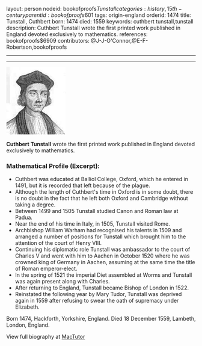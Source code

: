 layout: person
nodeid: bookofproofs$Tunstall
categories: history,15th-century
parentid: bookofproofs$601
tags: origin-england
orderid: 1474
title: Tunstall, Cuthbert
born: 1474
died: 1559
keywords: cuthbert tunstall,tunstall
description: Cuthbert Tunstall wrote the first printed work published in England devoted exclusively to mathematics.
references: bookofproofs$6909
contributors: @J-J-O'Connor,@E-F-Robertson,bookofproofs

---



---

![Tunstall.jpg](https://github.com/bookofproofs/bookofproofs.github.io/blob/main/_sources/_assets/images/portraits/Tunstall.jpg?raw=true)

**Cuthbert Tunstall** wrote the first printed work published in England devoted exclusively to mathematics.

### Mathematical Profile (Excerpt):
* Cuthbert was educated at Balliol College, Oxford, which he entered in 1491, but it is recorded that left because of the plague.
* Although the length of Cuthbert's time in Oxford is in some doubt, there is no doubt in the fact that he left both Oxford and Cambridge without taking a degree.
* Between 1499 and 1505 Tunstall studied Canon and Roman law at Padua.
* Near the end of his time in Italy, in 1505, Tunstall visited Rome.
* Archbishop William Warham had recognised his talents in 1509 and arranged a number of positions for Tunstall which brought him to the attention of the court of Henry VIII.
* Continuing his diplomatic role Tunstall was ambassador to the court of Charles V and went with him to Aachen in October 1520 where he was crowned king of Germany in Aachen, assuming at the same time the title of Roman emperor-elect.
* In the spring of 1521 the imperial Diet assembled at Worms and Tunstall was again present along with Charles.
* After returning to England, Tunstall became Bishop of London in 1522.
* Reinstated the following year by Mary Tudor, Tunstall was deprived again in 1559 after refusing to swear the oath of supremacy under Elizabeth.

Born 1474, Hackforth, Yorkshire, England. Died 18 December 1559, Lambeth, London, England.

View full biography at [MacTutor](https://mathshistory.st-andrews.ac.uk/Biographies/Tunstall/)
